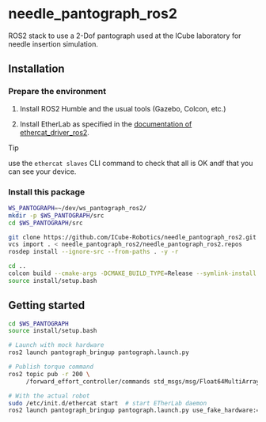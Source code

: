 # needle_pantograph_ros2
ROS2 stack to use a 2-Dof pantograph used at the ICube laboratory for needle insertion simulation.

## Installation

### Prepare the environment

1) Install ROS2 Humble and the usual tools (Gazebo, Colcon, etc.)

2) Install EtherLab as specified in the [documentation of ethercat_driver_ros2](https://icube-robotics.github.io/ethercat_driver_ros2/).

> [!TIP]
> use the `ethercat slaves` CLI command to check that all is OK andf that you can see your device.

### Install this package

```bash
WS_PANTOGRAPH=~/dev/ws_pantograph_ros2/
mkdir -p $WS_PANTOGRAPH/src
cd $WS_PANTOGRAPH/src

git clone https://github.com/ICube-Robotics/needle_pantograph_ros2.git
vcs import . < needle_pantograph_ros2/needle_pantograph_ros2.repos
rosdep install --ignore-src --from-paths . -y -r

cd ..
colcon build --cmake-args -DCMAKE_BUILD_TYPE=Release --symlink-install
source install/setup.bash
```

## Getting started

```bash
cd $WS_PANTOGRAPH
source install/setup.bash
```

```bash
# Launch with mock hardware
ros2 launch pantograph_bringup pantograph.launch.py

# Publish torque command
ros2 topic pub -r 200 \
     /forward_effort_controller/commands std_msgs/msg/Float64MultiArray "data: [0.5, 0.0]"
```

```bash
# With the actual robot
sudo /etc/init.d/ethercat start  # start ETherLab daemon
ros2 launch pantograph_bringup pantograph.launch.py use_fake_hardware:=false
```
